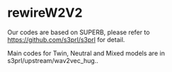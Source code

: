 # rewireW2V2
Our codes are based on SUPERB, please refer to https://github.com/s3prl/s3prl for detail.

Main codes for Twin, Neutral and Mixed models are in s3prl/upstream/wav2vec_hug..

